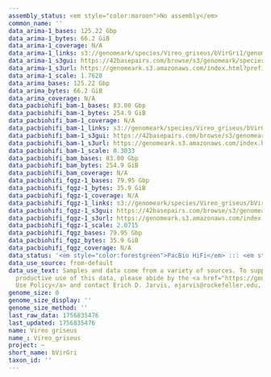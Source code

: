 ```yaml
---
assembly_status: <em style="color:maroon">No assembly</em>
common_name: ''
data_arima-1_bases: 125.22 Gbp
data_arima-1_bytes: 66.2 GiB
data_arima-1_coverage: N/A
data_arima-1_links: s3://genomeark/species/Vireo_griseus/bVirGri1/genomic_data/arima/<br>
data_arima-1_s3gui: https://42basepairs.com/browse/s3/genomeark/species/Vireo_griseus/bVirGri1/genomic_data/arima/
data_arima-1_s3url: https://genomeark.s3.amazonaws.com/index.html?prefix=species/Vireo_griseus/bVirGri1/genomic_data/arima/
data_arima-1_scale: 1.7620
data_arima_bases: 125.22 Gbp
data_arima_bytes: 66.2 GiB
data_arima_coverage: N/A
data_pacbiohifi_bam-1_bases: 83.00 Gbp
data_pacbiohifi_bam-1_bytes: 254.9 GiB
data_pacbiohifi_bam-1_coverage: N/A
data_pacbiohifi_bam-1_links: s3://genomeark/species/Vireo_griseus/bVirGri1/genomic_data/pacbio_hifi/<br>
data_pacbiohifi_bam-1_s3gui: https://42basepairs.com/browse/s3/genomeark/species/Vireo_griseus/bVirGri1/genomic_data/pacbio_hifi/
data_pacbiohifi_bam-1_s3url: https://genomeark.s3.amazonaws.com/index.html?prefix=species/Vireo_griseus/bVirGri1/genomic_data/pacbio_hifi/
data_pacbiohifi_bam-1_scale: 0.3033
data_pacbiohifi_bam_bases: 83.00 Gbp
data_pacbiohifi_bam_bytes: 254.9 GiB
data_pacbiohifi_bam_coverage: N/A
data_pacbiohifi_fqgz-1_bases: 79.95 Gbp
data_pacbiohifi_fqgz-1_bytes: 35.9 GiB
data_pacbiohifi_fqgz-1_coverage: N/A
data_pacbiohifi_fqgz-1_links: s3://genomeark/species/Vireo_griseus/bVirGri1/genomic_data/pacbio_hifi/<br>
data_pacbiohifi_fqgz-1_s3gui: https://42basepairs.com/browse/s3/genomeark/species/Vireo_griseus/bVirGri1/genomic_data/pacbio_hifi/
data_pacbiohifi_fqgz-1_s3url: https://genomeark.s3.amazonaws.com/index.html?prefix=species/Vireo_griseus/bVirGri1/genomic_data/pacbio_hifi/
data_pacbiohifi_fqgz-1_scale: 2.0715
data_pacbiohifi_fqgz_bases: 79.95 Gbp
data_pacbiohifi_fqgz_bytes: 35.9 GiB
data_pacbiohifi_fqgz_coverage: N/A
data_status: '<em style="color:forestgreen">PacBio HiFi</em> ::: <em style="color:forestgreen">Arima</em>'
data_use_source: from-default
data_use_text: Samples and data come from a variety of sources. To support fair and
  productive use of this data, please abide by the <a href="https://genome10k.soe.ucsc.edu/data-use-policies/">Data
  Use Policy</a> and contact Erich D. Jarvis, ejarvis@rockefeller.edu, with any questions.
genome_size: 0
genome_size_display: ''
genome_size_method: ''
last_raw_data: 1756835476
last_updated: 1756835476
name: Vireo griseus
name_: Vireo_griseus
project: ~
short_name: bVirGri
taxon_id: ''
---
```

